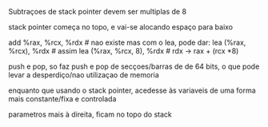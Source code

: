 Subtraçoes de stack pointer devem ser multiplas de 8

stack pointer começa no topo, e vai-se alocando espaço para baixo

add %rax, %rcx, %rdx # nao existe
mas com o lea, pode dar:
lea (%rax, %rcx), %rdx # assim
lea (%rax, %rcx, 8), %rdx # rdx -> rax + (rcx *8)

push e pop, so faz push e pop de secçoes/barras de de 64 bits, o que pode levar a desperdiço/nao utilizaçao de memoria

enquanto que usando o stack pointer, acedesse às variaveis de uma forma mais constante/fixa e controlada

parametros mais à direita, ficam no topo do stack